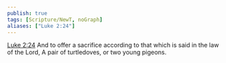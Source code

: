 ```yaml
---
publish: true
tags: [Scripture/NewT, noGraph]
aliases: ["Luke 2:24"]
---
```

[Luke 2:24](https://churchofjesuschrist.org/study/scriptures/nt/luke/2?lang=eng&id=p24#p24) And to offer a sacrifice according to that which is said in the law of the Lord, A pair of turtledoves, or two young pigeons.
